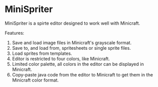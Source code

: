 # MiniSpriter
MiniSpriter is a spirte editor designed to work well with Minicraft.

Features:
1. Save and load image files in Minicraft's grayscale format.
2. Save to, and load from, spritesheets or single sprite files.
3. Load sprites from templates.
4. Editor is restricted to four colors, like Minicraft.
5. Limited color palette, all colors in the editor can be displayed in Minicraft.
6. Copy-paste java code from the editor to Minicraft to get them in the Minicraft color format.
